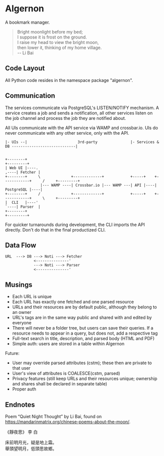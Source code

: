 # Algernon

A bookmark manager.

> Bright moonlight before my bed;\
> I suppose it is frost on the ground.\
> I raise my head to view the bright moon,\
> then lower it, thinking of my home village.\
-- Li Bai


## Code Layout

All Python code resides in the namespace package "algernon".

## Communication

The services communicate via PostgreSQL's LISTEN/NOTIFY mechanism. A service creates a job and sends a notification,
all other services listen on the job channel and process the job they are notified about.

All UIs communicate with the API service via WAMP and crossbar.io. UIs do never communicate with any other service,
only with the API.


    |- UIs --|                       3rd-party               |- Services & DB -----------------------------|


    +--------+                                                                                   +---------+
    | Web UI |----.                                                                         ,----| Fetcher |
    +--------+     \              +-------------+            +-----+    +------------+     /     +---------+
                    |--- WAMP ----| Crossbar.io |--- WAMP ---| API |----| PostgreSQL |----|
    +--------+     /              +-------------+            +-----+    +------------+     \     +---------+
    |  CLI   |----'                                                                         `----| Parser  |
    +--------+                                                                                   +---------+

For quicker turnarounds during development, the CLI imports the API directly. Don't do that in the final productized
CLI.

## Data Flow

    URL  ---> DB ---> Noti ---> Fetcher
                 <---------------'
                 ---> Noti ---> Parser
                 <---------------'


## Musings

- Each URL is unique
- Each URL has exactly one fetched and one parsed resource
- URLs and their resources are by default public, although they belong to an owner
- URL's tags are in the same way public and shared with and edited by everyone
- There will never be a folder tree, but users can save their queries. If a resource needs to appear in a query, but
  does not, add a respective tag
- Full-text search in title, description, and parsed body (HTML and PDF)
- Simple auth: users are stored in a table within Algernon

Future:

- User may override parsed attributes (cstm); these then are private to that user
- User's view of attributes is COALESCE(cstm, parsed)
- Privacy features (still keep URLs and their resources unique; ownership and shares shall be declared in separate 
  table)
- Proper auth


## Endnotes

Poem “Quiet Night Thought” by Li Bai, found on https://mandarinmatrix.org/chinese-poems-about-the-moon/.

《靜夜思》 李 白

床前明月光，疑是地上霜。\
舉頭望明月，低頭思故鄉。

